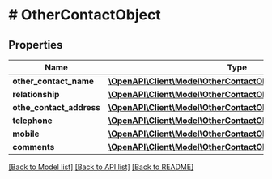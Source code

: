 # # OtherContactObject

## Properties

Name | Type | Description | Notes
------------ | ------------- | ------------- | -------------
**other_contact_name** | [**\OpenAPI\Client\Model\OtherContactObjectOtherContactName**](OtherContactObjectOtherContactName.md) |  | [optional]
**relationship** | [**\OpenAPI\Client\Model\OtherContactObjectRelationship**](OtherContactObjectRelationship.md) |  | [optional]
**othe_contact_address** | [**\OpenAPI\Client\Model\OtherContactObjectOtheContactAddress**](OtherContactObjectOtheContactAddress.md) |  | [optional]
**telephone** | [**\OpenAPI\Client\Model\OtherContactObjectTelephone**](OtherContactObjectTelephone.md) |  | [optional]
**mobile** | [**\OpenAPI\Client\Model\OtherContactObjectMobile**](OtherContactObjectMobile.md) |  | [optional]
**comments** | [**\OpenAPI\Client\Model\OtherContactObjectComments**](OtherContactObjectComments.md) |  | [optional]

[[Back to Model list]](../../README.md#models) [[Back to API list]](../../README.md#endpoints) [[Back to README]](../../README.md)
